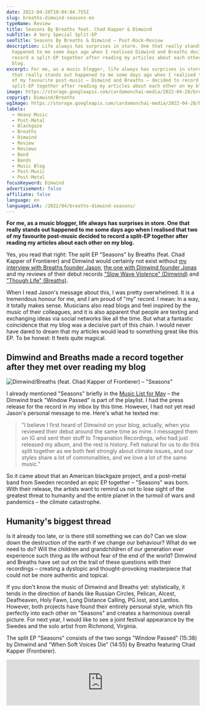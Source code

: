 ```yaml
---
date: 2022-04-28T10:04:04.755Z
slug: breaths-dimwind-seasons-en
typeName: Review
title: Seasons By Breaths feat. Chad Kapper & Dimwind
subTitle: A Very Special Split-EP
seoTitle: Seasons By Breaths & Dimwind – Post-Rock-Review
description: Life always has surprises in store. One that really stands out
  happened to me some days ago when I realised Dimwind and Breaths decided to
  record a split-EP together after reading my articles about each other on my
  blog.
excerpt: For me, as a music blogger, life always has surprises in store. One
  that really stands out happened to me some days ago when I realised that two
  of my favourite post-music – Dimwind and Breaths – decided to record a
  split-EP together after reading my articles about each other on my blog.
image: https://storage.googleapis.com/cardamonchai-media/2022-04-28/breaths-dimwind-jpg-imagine-080808_4a534c_1024_768/640.webp
copyrigt: Dimwind/Breaths
ogImage: https://storage.googleapis.com/cardamonchai-media/2022-04-28/breaths-dimwind-fb-jpg-imagine-080808_49534b_1200_628/640.webp
labels:
  - Heavy Music
  - Post-Metal
  - Blackgaze
  - Breaths
  - Dimwind
  - Review
  - Reviews
  - Band
  - Bands
  - Music Blog
  - Post-Music
  - Post-Metal
focusKeyword: Dimwind
advertisement: false
affiliate: false
language: en
languageLink: /2022/04/breaths-dimwind-seasons/
---
```

**For me, as a music blogger, life always has surprises in store. One that really stands out happened to me some days ago when I realised that two of my favourite post-music decided to record a split-EP together after reading my articles about each other on my blog.**

Yes,  you read that right: The split EP "Seasons" by Breaths (feat. Chad Kapper of Frontierer) and Dimwind would certainly not exist without [my interview with Breaths founder Jason](/2021/02/breaths-interview-en), [the one with Dimwind founder Jonas](/2021/06/dimwind-interview-en) and my reviews of their debut records ["Slow Wave Violence" (Dimwind)](/2021/05/dimwind-slow-wave-violence-en) and ["Though Life" (Breaths)](/2021/10/breaths-though-life-en/). 

When I read Jason's message about this, I was pretty overwhelmed. It is a tremendous honour for me, and I am proud of "my" record. I mean: In a way, it totally makes sense. Musicians also read blogs and feel inspired by the music of their colleagues, and it is also apparent that people are texting and exchanging ideas via social networks like all the time. But what a fantastic coincidence that my blog was a decisive part of this chain. I would never have dared to dream that my articles would lead to something great like this EP. To be honest: It feels quite magical.

## Dimwind and Breaths made a record together after they met over reading my blog

![Dimwind/Breaths (feat. Chad Kapper of Frontierer) – "Seasons"](https://storage.googleapis.com/cardamonchai-media/2022-04-28/seasons-png-imagine-180818_322b3b_3000_3000/640.webp "Dimwind/Breaths (feat. Chad Kapper of Frontierer) – \"Seasons\"")

I already mentioned "Seasons" briefly in the [Music List for May](/2022/04/playlist-mai-2022/) – the Dimwind track "Window Passed" is part of the playlist. I had the press release for the record in my inbox by this time. However, I had not yet read Jason's personal message to me. Here's what he texted me:

> "I believe I first heard of Dimwind on your blog, actually, when you reviewed their debut around the same time as mine. I messaged them on IG and sent their stuff to Trepanation Recordings, who had just released my album, and the rest is history. Felt natural for us to do this split together as we both feel strongly about climate issues, and our styles share a lot of commonalities, and we love a lot of the same music."

So it came about that an American blackgaze project, and a post-metal band from Sweden recorded an epic EP together – "Seasons" was born. With their release, the artists want to remind us not to lose sight of the greatest threat to humanity and the entire planet in the turmoil of wars and pandemics – the climate catastrophe.

## Humanity's biggest thread

Is it already too late, or is there still something we can do? Can we slow down the destruction of the earth if we change our behaviour? What do we need to do? Will the children and grandchildren of our generation ever experience such thing as life without fear of the end of the world? Dimwind and Breaths have set out on the trail of these questions with their recordings – creating a dystopic and thought-provoking masterpiece that could not be more authentic and topical.

If you don't know the music of Dimwind and Breaths yet: stylistically, it tends in the direction of bands like Russian Circles, Pelican, Alcest, Deafheaven, Holy Fawn, Long Distance Calling, PG.lost, and Lantlos. However, both projects have found their entirely personal style, which fits perfectly into each other on "Seasons" and creates a harmonious overall picture. For next year, I would like to see a joint festival appearance by the Swedes and the solo artist from Richmond, Virginia.

The split EP "Seasons" consists of the two songs "Window Passed" (15:38) by Dimwind and "When Soft Voices Die" (14:55) by Breaths featuring Chad Kapper (Frontierer).

<iframe style="border: 0; width: 100%; height: 120px;" src="https://bandcamp.com/EmbeddedPlayer/album=4268057695/size=large/bgcol=ffffff/linkcol=5c9b72/tracklist=false/artwork=small/transparent=true/" seamless><a href="https://breaths.bandcamp.com/album/seasons-breaths-dimwind-split">Seasons ( BREATHS / DIMWIND - Split) by BREATHS / DIMWIND</a></iframe>